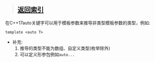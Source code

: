 > ## [返回索引](../index.md)

在C++17auto关键字可以用于模板参数来推导非类型模板参数的类型，例如:
```
template <auto T>
```

- 补充:
	1. 推导的类型不能为数组、自定义类型(枚举除外)
	2. 可以定义形参包例如`auto...`
	